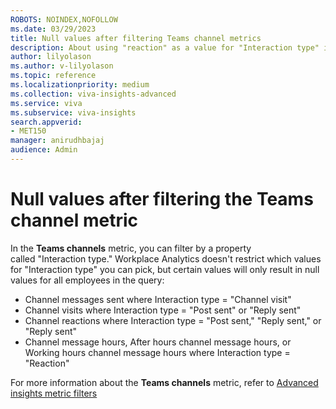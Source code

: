 ```yaml
---
ROBOTS: NOINDEX,NOFOLLOW
ms.date: 03/29/2023
title: Null values after filtering Teams channel metrics
description: About using "reaction" as a value for "Interaction type" in Teams channel metrics
author: lilyolason
ms.author: v-lilyolason
ms.topic: reference
ms.localizationpriority: medium
ms.collection: viva-insights-advanced 
ms.service: viva 
ms.subservice: viva-insights 
search.appverid: 
- MET150 
manager: anirudhbajaj
audience: Admin
---
```


# Null values after filtering the Teams channel metric

In the **Teams channels** metric, you can filter by a property called "Interaction type." Workplace Analytics doesn't restrict which values for "Interaction type" you can pick, but certain values will only result in null values for all employees in the query:

* Channel messages sent where Interaction type = "Channel visit"
* Channel visits where Interaction type = "Post sent" or "Reply sent"
* Channel reactions where Interaction type = "Post sent," "Reply sent," or "Reply sent"
* Channel message hours, After hours channel message hours, or Working hours channel message hours where Interaction type = "Reaction"

For more information about the **Teams channels** metric, refer to [Advanced insights metric filters](../use/metric-filters.md#teams-channel-metric-filters)